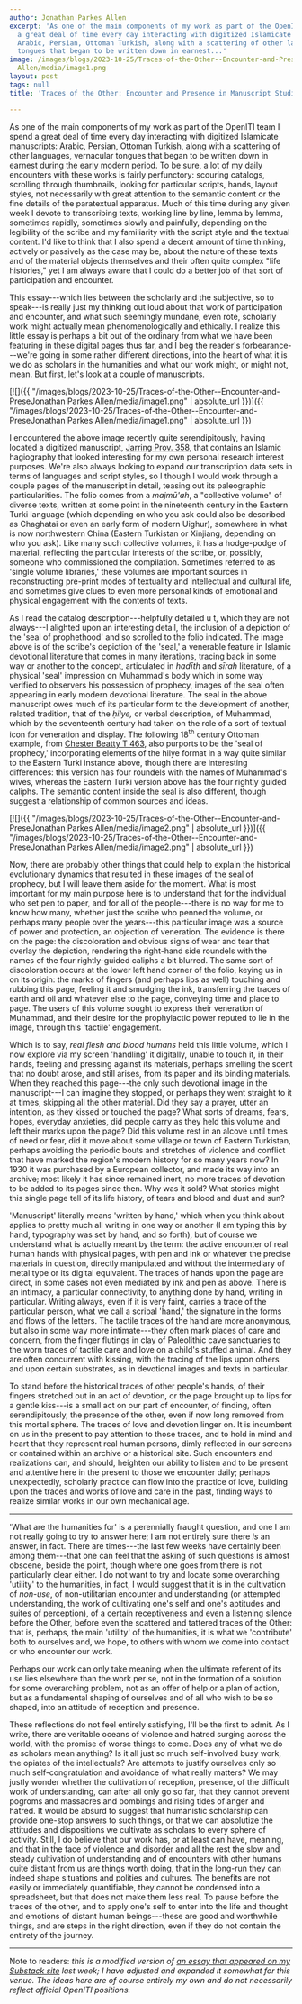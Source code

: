```yaml
---
author: Jonathan Parkes Allen
excerpt: 'As one of the main components of my work as part of the OpenITI team I spend
  a great deal of time every day interacting with digitized Islamicate manuscripts:
  Arabic, Persian, Ottoman Turkish, along with a scattering of other languages, vernacular
  tongues that began to be written down in earnest...'
image: /images/blogs/2023-10-25/Traces-of-the-Other--Encounter-and-PreseJonathan Parkes
  Allen/media/image1.png
layout: post
tags: null
title: 'Traces of the Other: Encounter and Presence in Manuscript Studies'

---
```

As one of the main components of my work as part of the OpenITI team I spend a great deal of time every day interacting with digitized Islamicate manuscripts: Arabic, Persian, Ottoman Turkish, along with a scattering of other languages, vernacular tongues that began to be written down in earnest during the early modern period. To be sure, a lot of my daily encounters with these works is fairly perfunctory: scouring catalogs, scrolling through thumbnails, looking for particular scripts, hands, layout styles, not necessarily with great attention to the semantic content or the fine details of the paratextual apparatus. Much of this time during any given week I devote to transcribing texts, working line by line, lemma by lemma, sometimes rapidly, sometimes slowly and painfully, depending on the legibility of the scribe and my familiarity with the script style and the textual content. I'd like to think that I also spend a decent amount of time thinking, actively or passively as the case may be, about the nature of these texts and of the material objects themselves and their often quite complex "life histories," yet I am always aware that I could do a better job of that sort of participation and encounter. 

This essay---which lies between the scholarly and the subjective, so to speak---is really just my thinking out loud about that work of participation and encounter, and what such seemingly mundane, even rote, scholarly work might actually mean phenomenologically and ethically. I realize this little essay is perhaps a bit out of the ordinary from what we have been featuring in these digital pages thus far, and I beg the reader's forbearance---we're going in some rather different directions, into the heart of what it is we do as scholars in the humanities and what our work might, or might not, mean. But first, let's look at a couple of manuscripts.

[![]({{ "/images/blogs/2023-10-25/Traces-of-the-Other--Encounter-and-PreseJonathan Parkes Allen/media/image1.png" | absolute_url }})]({{ "/images/blogs/2023-10-25/Traces-of-the-Other--Encounter-and-PreseJonathan Parkes Allen/media/image1.png" | absolute_url }})

I encountered the above image recently quite serendipitously, having located a digitized manuscript, [Jarring Prov. 358](https://www.alvin-portal.org/alvin/view.jsf?pid=alvin-record%3A29954&dswid=-5755), that contains an Islamic hagiography that looked interesting for my own personal research interest purposes. We're also always looking to expand our transcription data sets in terms of languages and script styles, so I though I would work through a couple pages of the manuscript in detail, teasing out its paleographic particularities. The folio comes from a *majmū'ah*, a "collective volume" of diverse texts, written at some point in the nineteenth century in the Eastern Turki language (which depending on who you ask could also be described as Chaghatai or even an early form of modern Uighur), somewhere in what is now northwestern China (Eastern Turkistan or Xinjiang, depending on who you ask). Like many such collective volumes, it has a hodge-podge of material, reflecting the particular interests of the scribe, or, possibly, someone who commissioned the compilation. Sometimes referred to as 'single volume libraries,' these volumes are important sources in reconstructing pre-print modes of textuality and intellectual and cultural life, and sometimes give clues to even more personal kinds of emotional and physical engagement with the contents of texts.

As I read the catalog description---helpfully detailed u t, which they are not always---I alighted upon an interesting detail, the inclusion of a depiction of the 'seal of prophethood' and so scrolled to the folio indicated. The image above is of the scribe's depiction of the 'seal,' a venerable feature in Islamic devotional literature that comes in many iterations, tracing back in some way or another to the concept, articulated in *ḥadīth* and *sīrah* literature, of a physical 'seal' impression on Muhammad's body which in some way verified to observers his possession of prophecy, images of the seal often appearing in early modern devotional literature. The seal in the above manuscript owes much of its particular form to the development of another, related tradition, that of the *ḥilye,* or verbal description, of Muhammad, which by the seventeenth century had taken on the role of a sort of textual icon for veneration and display. The following 18<sup>th</sup> century Ottoman example, from [Chester Beatty T 463](https://viewer.cbl.ie/viewer/image/T_463/187/), also purports to be the 'seal of prophecy,' incorporating elements of the hilye format in a way quite similar to the Eastern Turki instance above, though there are interesting differences: this version has four roundels with the names of Muhammad's wives, whereas the Eastern Turki version above has the four rightly guided caliphs. The semantic content inside the seal is also different, though suggest a relationship of common sources and ideas.

[![]({{ "/images/blogs/2023-10-25/Traces-of-the-Other--Encounter-and-PreseJonathan Parkes Allen/media/image2.png" | absolute_url }})]({{ "/images/blogs/2023-10-25/Traces-of-the-Other--Encounter-and-PreseJonathan Parkes Allen/media/image2.png" | absolute_url }})

Now, there are probably other things that could help to explain the historical evolutionary dynamics that resulted in these images of the seal of prophecy, but I will leave them aside for the moment. What is most important for my main purpose here is to understand that for the individual who set pen to paper, and for all of the people---there is no way for me to know how many, whether just the scribe who penned the volume, or perhaps many people over the years---this particular image was a source of power and protection, an objection of veneration. The evidence is there on the page: the discoloration and obvious signs of wear and tear that overlay the depiction, rendering the right-hand side roundels with the names of the four rightly-guided caliphs a bit blurred. The same sort of discoloration occurs at the lower left hand corner of the folio, keying us in on its origin: the marks of fingers (and perhaps lips as well) touching and rubbing this page, feeling it and smudging the ink, transferring the traces of earth and oil and whatever else to the page, conveying time and place to page. The users of this volume sought to express their veneration of Muhammad, and their desire for the prophylactic power reputed to lie in the image, through this 'tactile' engagement.

Which is to say, *real flesh and blood humans* held this little volume, which I now explore via my screen 'handling' it digitally, unable to touch it, in their hands, feeling and pressing against its materials, perhaps smelling the scent that no doubt arose, and still arises, from its paper and its binding materials. When they reached this page---the only such devotional image in the manuscript---I can imagine they stopped, or perhaps they went straight to it at times, skipping all the other material. Did they say a prayer, utter an intention, as they kissed or touched the page? What sorts of dreams, fears, hopes, everyday anxieties, did people carry as they held this volume and left their marks upon the page? Did this volume rest in an alcove until times of need or fear, did it move about some village or town of Eastern Turkistan, perhaps avoiding the periodic bouts and stretches of violence and conflict that have marked the region's modern history for so many years now? In 1930 it was purchased by a European collector, and made its way into an archive; most likely it has since remained inert, no more traces of devotion to be added to its pages since then. Why was it sold? What stories might this single page tell of its life history, of tears and blood and dust and sun?

'Manuscript' literally means 'written by hand,' which when you think about applies to pretty much all writing in one way or another (I am typing this by hand, typography was set by hand, and so forth), but of course we understand what is actually meant by the term: the active encounter of real human hands with physical pages, with pen and ink or whatever the precise materials in question, directly manipulated and without the intermediary of metal type or its digital equivalent. The traces of hands upon the page are direct, in some cases not even mediated by ink and pen as above. There is an intimacy, a particular connectivity, to anything done by hand, writing in particular. Writing always, even if it is very faint, carries a trace of the particular person, what we call a scribal 'hand,' the signature in the forms and flows of the letters. The tactile traces of the hand are more anonymous, but also in some way more intimate---they often mark places of care and concern, from the finger flutings in clay of Paleolithic cave sanctuaries to the worn traces of tactile care and love on a child's stuffed animal. And they are often concurrent with kissing, with the tracing of the lips upon others and upon certain substrates, as in devotional images and texts in particular.

To stand before the historical traces of other people's hands, of their fingers stretched out in an act of devotion, or the page brought up to lips for a gentle kiss---is a small act on our part of encounter, of finding, often serendipitously, the presence of the other, even if now long removed from this mortal sphere. The traces of love and devotion linger on. It is incumbent on us in the present to pay attention to those traces, and to hold in mind and heart that they represent real human persons, dimly reflected in our screens or contained within an archive or a historical site. Such encounters and realizations can, and should, heighten our ability to listen and to be present and attentive here in the present to those we encounter daily; perhaps unexpectedly, scholarly practice can flow into the practice of love, building upon the traces and works of love and care in the past, finding ways to realize similar works in our own mechanical age.
_______________________________

'What are the humanities for' is a perennially fraught question, and one I am not really going to try to answer here; I am not entirely sure there *is* an answer, in fact. There are times---the last few weeks have certainly been among them---that one can feel that the asking of such questions is almost obscene, beside the point, though where one goes from there is not particularly clear either. I do not want to try and locate some overarching 'utility' to the humanities, in fact, I would suggest that it is in the cultivation of *non-use*, of non-utilitarian encounter and understanding (or attempted understanding, the work of cultivating one's self and one's aptitudes and suites of perception), of a certain receptiveness and even a listening silence before the Other, before even the scattered and tattered traces of the Other: that is, perhaps, the main 'utility' of the humanities, it is what we 'contribute' both to ourselves and, we hope, to others with whom we come into contact or who encounter our work.

Perhaps our work can only take meaning when the ultimate referent of its use lies elsewhere than the work per se, not in the formation of a solution for some overarching problem, not as an offer of help or a plan of action, but as a fundamental shaping of ourselves and of all who wish to be so shaped, into an attitude of reception and presence.

These reflections do not feel entirely satisfying, I'll be the first to admit. As I write, there are veritable oceans of violence and hatred surging across the world, with the promise of worse things to come. Does any of what we do as scholars mean anything? Is it all just so much self-involved busy work, the opiates of the intellectuals? Are attempts to justify ourselves only so much self-congratulation and avoidance of what really matters? We may justly wonder whether the cultivation of reception, presence, of the difficult work of understanding, can after all only go so far, that they cannot prevent pogroms and massacres and bombings and rising tides of anger and hatred. It would be absurd to suggest that humanistic scholarship can provide one-stop answers to such things, or that we can absolutize the attitudes and dispositions we cultivate as scholars to every sphere of activity. Still, I do believe that our work has, or at least can have, meaning, and that in the face of violence and disorder and all the rest the slow and steady cultivation of understanding and of encounters with other humans quite distant from us are things worth doing, that in the long-run they can indeed shape situations and polities and cultures. The benefits are not easily or immediately quantifiable, they cannot be condensed into a spreadsheet, but that does not make them less real. To pause before the traces of the other, and to apply one's self to enter into the life and thought and emotions of distant human beings---these are good and worthwhile things, and are steps in the right direction, even if they do not contain the entirety of the journey.

___________________________________

Note to readers: *this is a modified version of [an essay that appeared on my Substack site](https://jonathanparkesallen.substack.com/p/traces-on-the-page) last week; I have adjusted and expanded it somewhat for this venue. The ideas here are of course entirely my own and do not necessarily reflect official OpenITI positions.*
